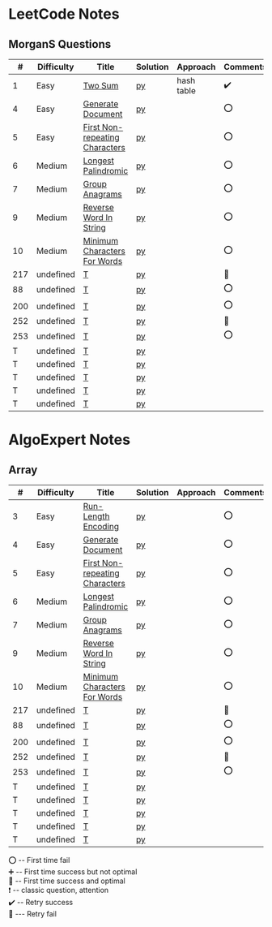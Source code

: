 # LeetCode  Notes 

## MorganS Questions

| #   | Difficulty | Title                                                                                                      | Solution                                    | Approach                            | Comments                        |  
|-----|-----|------------------------------------------------------------------------------------------------------------|---------------------------------------------|-------------------------------------|---------------------------------|
| 1  | Easy |[Two Sum](https://leetcode.com/problems/two-sum/)                                                          | [py](MorganS/two-sum.md)                   |     hash table         | :heavy_check_mark: |
| 4  |  Easy| [Generate Document](https://www.algoexpert.io/questions/Generate%20Document)                                        | [py](String/generate-document.md)                      |                     | :o:               |
| 5 |  Easy |[First Non-repeating Characters](https://www.algoexpert.io/questions/First%20Non-Repeating%20Character)                                                  | [py](String/first-none-repeating-character.md)                     |                    | :o:                          |
| 6  | Medium| [Longest Palindromic](https://www.algoexpert.io/questions/Longest%20Palindromic%20Substring)                              | [py](String/longest-palindromic-substring.md)                     |  | :o:                       |
| 7 | Medium| [Group Anagrams](https://www.algoexpert.io/questions/Group%20Anagrams)                                                            | [py](String/group-anagrams.md)                        |                     | :o:              |
| 9  | Medium| [Reverse Word In String](https://www.algoexpert.io/questions/Reverse%20Words%20In%20String)                                        | [py](String/reverse-word-in-string.md) |               | :o:                            |
| 10 | Medium | [Minimum Characters For Words](https://www.algoexpert.io/questions/Minimum%20Characters%20For%20Words)          | [py](String/minimum-characters-for-words.md)           |              |:o:   |
| 217 | undefined| [T](null.md)                                    | [py](null.md)          |             | :100:                           |
| 88  | undefined| [T](null.md)                                    | [py](null.md)          |                             | :o:                             |
| 200 | undefined| [T](null.md)                                      | [py](null.md)          |                             | :o:                             |
| 252 | undefined| [T](null.md)                                              | [py](null.md)                 |                              | :100:                           |
| 253 | undefined| [T](null.md)                                        | [py](null.md)                |                      | :o:                             |
| T   | undefined| [T]()                                                                                                      | [py](null.md)                     |                                     |                                 |
| T   | undefined| [T]()                                                                                                      | [py](null.md)                     |                                     |                                 |
| T   | undefined| [T]()                                                                                                      | [py](null.md)                     |                                     |                                 |
| T   | undefined| [T]()                                                                                                      | [py](null.md)                     |                                     |                                 |
| T   | undefined| [T]()                                                                                                      | [py](null.md)                     |                                     |                                 |


# AlgoExpert  Notes 

## Array

| #   | Difficulty | Title                                                                                                      | Solution                                    | Approach                            | Comments                        |  
|-----|-----|------------------------------------------------------------------------------------------------------------|---------------------------------------------|-------------------------------------|---------------------------------|
| 3  | Easy |[Run-Length Encoding](https://www.algoexpert.io/questions/Run-Length%20Encoding)                                                          | [py](String/run-length-encoding.md)                   |              | :o:  |
| 4  |  Easy| [Generate Document](https://www.algoexpert.io/questions/Generate%20Document)                                        | [py](String/generate-document.md)                      |                     | :o:                |
| 5 |  Easy |[First Non-repeating Characters](https://www.algoexpert.io/questions/First%20Non-Repeating%20Character)                                                  | [py](String/first-none-repeating-character.md)                     |                    | :o:                           |
| 6  | Medium| [Longest Palindromic](https://www.algoexpert.io/questions/Longest%20Palindromic%20Substring)                              | [py](String/longest-palindromic-substring.md)                     |  | :o:                         |
| 7 | Medium| [Group Anagrams](https://www.algoexpert.io/questions/Group%20Anagrams)                                                            | [py](String/group-anagrams.md)                        |                     | :o:               |
| 9  | Medium| [Reverse Word In String](https://www.algoexpert.io/questions/Reverse%20Words%20In%20String)                                        | [py](String/reverse-word-in-string.md) |               | :o:                             |
| 10 | Medium | [Minimum Characters For Words](https://www.algoexpert.io/questions/Minimum%20Characters%20For%20Words)          | [py](String/minimum-characters-for-words.md)           |              |:o:   |
| 217 | undefined| [T](null.md)                                    | [py](null.md)          |             | :100:                           |
| 88  | undefined| [T](null.md)                                    | [py](null.md)          |                             | :o:                             |
| 200 | undefined| [T](null.md)                                      | [py](null.md)          |                             | :o:                             |
| 252 | undefined| [T](null.md)                                              | [py](null.md)                 |                              | :100:                           |
| 253 | undefined| [T](null.md)                                        | [py](null.md)                |                      | :o:                             |
| T   | undefined| [T]()                                                                                                      | [py](null.md)                     |                                     |                                 |
| T   | undefined| [T]()                                                                                                      | [py](null.md)                     |                                     |                                 |
| T   | undefined| [T]()                                                                                                      | [py](null.md)                     |                                     |                                 |
| T   | undefined| [T]()                                                                                                      | [py](null.md)                     |                                     |                                 |
| T   | undefined| [T]()                                                                                                      | [py](null.md)                     |                                     |                                 |

:o: -- First time fail       
:heavy_plus_sign: -- First time success but not optimal     
:100: -- First time success and optimal    
:heavy_exclamation_mark: -- classic question, attention        
:heavy_check_mark: -- Retry success      
:small_red_triangle: --- Retry fail     



















